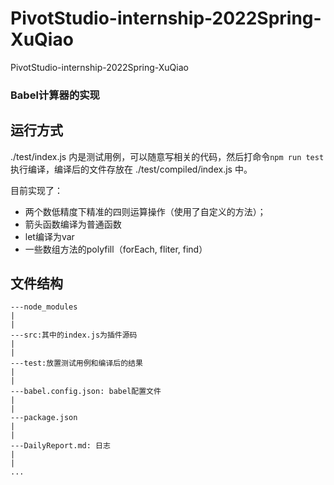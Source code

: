 # PivotStudio-internship-2022Spring-XuQiao
PivotStudio-internship-2022Spring-XuQiao

### Babel计算器的实现

## 运行方式
./test/index.js 内是测试用例，可以随意写相关的代码，然后打命令`npm run test`执行编译，编译后的文件存放在 ./test/compiled/index.js 中。

目前实现了：
- 两个数低精度下精准的四则运算操作（使用了自定义的方法）；
- 箭头函数编译为普通函数
- let编译为var
- 一些数组方法的polyfill（forEach, fliter, find）

## 文件结构
```
---node_modules
|
|
---src:其中的index.js为插件源码
|
|
---test:放置测试用例和编译后的结果
|
|
---babel.config.json: babel配置文件
|
|
---package.json
|
|
---DailyReport.md: 日志
|
|
...
```